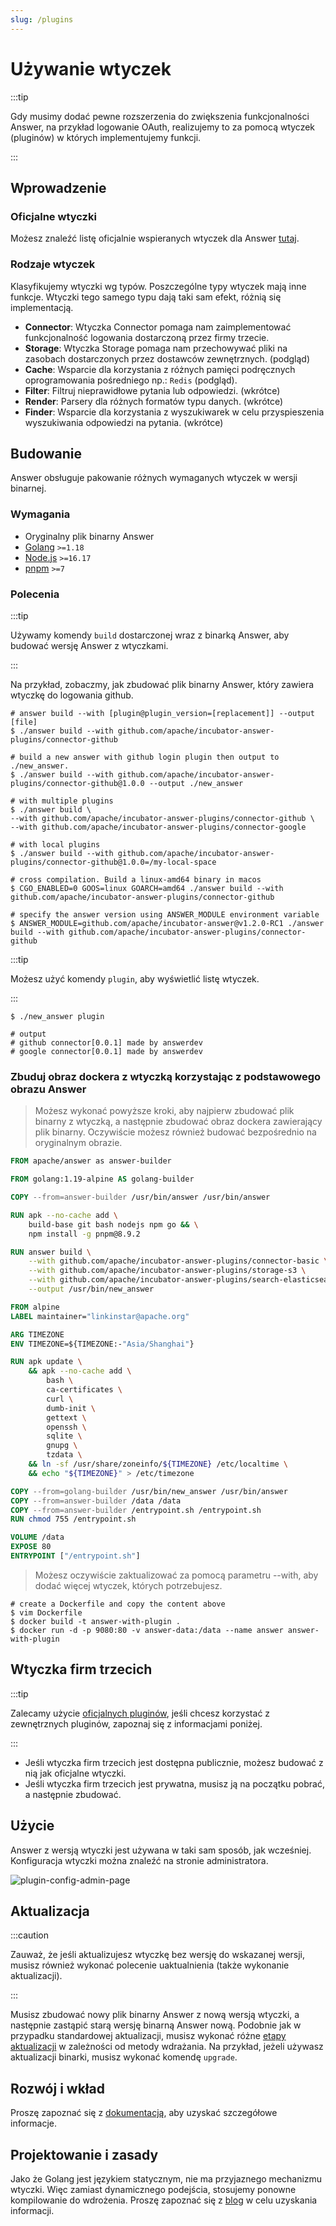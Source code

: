 ```yaml
---
slug: /plugins
---
```


# Używanie wtyczek

:::tip

Gdy musimy dodać pewne rozszerzenia do zwiększenia funkcjonalności Answer, na przykład logowanie OAuth, realizujemy to za pomocą wtyczek (pluginów) w których implementujemy funkcji.

:::

## Wprowadzenie

### Oficjalne wtyczki

Możesz znaleźć listę oficjalnie wspieranych wtyczek dla Answer [tutaj](https://github.com/apache/inubator-answer-plugins).

### Rodzaje wtyczek

Klasyfikujemy wtyczki wg typów. Poszczególne typy wtyczek mają inne funkcje. Wtyczki tego samego typu dają taki sam efekt, różnią się implementacją.

- **Connector**: Wtyczka Connector pomaga nam zaimplementować funkcjonalność logowania dostarczoną przez firmy trzecie.
- **Storage**: Wtyczka Storage pomaga nam przechowywać pliki na zasobach dostarczonych przez dostawców zewnętrznych. (podgląd)
- **Cache**: Wsparcie dla korzystania z różnych pamięci podręcznych oprogramowania pośredniego np.: `Redis` (podgląd).
- **Filter**: Filtruj nieprawidłowe pytania lub odpowiedzi. (wkrótce)
- **Render**: Parsery dla różnych formatów typu danych. (wkrótce)
- **Finder**: Wsparcie dla korzystania z wyszukiwarek w celu przyspieszenia wyszukiwania odpowiedzi na pytania. (wkrótce)

## Budowanie

Answer obsługuje pakowanie różnych wymaganych wtyczek w wersji binarnej.

### Wymagania

- Oryginalny plik binarny Answer
- [Golang](https://go.dev/) `>=1.18`
- [Node.js](https://nodejs.org/) `>=16.17`
- [pnpm](https://pnpm.io/) `>=7`

### Polecenia

:::tip

Używamy komendy `build` dostarczonej wraz z binarką Answer, aby budować wersję Answer z wtyczkami.

:::

Na przykład, zobaczmy, jak zbudować plik binarny Answer, który zawiera wtyczkę do logowania github.

```shell
# answer build --with [plugin@plugin_version=[replacement]] --output [file]
$ ./answer build --with github.com/apache/incubator-answer-plugins/connector-github

# build a new answer with github login plugin then output to ./new_answer.
$ ./answer build --with github.com/apache/incubator-answer-plugins/connector-github@1.0.0 --output ./new_answer

# with multiple plugins
$ ./answer build \
--with github.com/apache/incubator-answer-plugins/connector-github \
--with github.com/apache/incubator-answer-plugins/connector-google

# with local plugins
$ ./answer build --with github.com/apache/incubator-answer-plugins/connector-github@1.0.0=/my-local-space

# cross compilation. Build a linux-amd64 binary in macos
$ CGO_ENABLED=0 GOOS=linux GOARCH=amd64 ./answer build --with github.com/apache/incubator-answer-plugins/connector-github

# specify the answer version using ANSWER_MODULE environment variable
$ ANSWER_MODULE=github.com/apache/incubator-answer@v1.2.0-RC1 ./answer build --with github.com/apache/incubator-answer-plugins/connector-github
```

:::tip

Możesz użyć komendy `plugin`, aby wyświetlić listę wtyczek.

:::

```shell
$ ./new_answer plugin

# output
# github connector[0.0.1] made by answerdev
# google connector[0.0.1] made by answerdev
```

### Zbuduj obraz dockera z wtyczką korzystając z podstawowego obrazu Answer

> Możesz wykonać powyższe kroki, aby najpierw zbudować plik binarny z wtyczką, a następnie zbudować obraz dockera zawierający plik binarny. Oczywiście możesz również budować bezpośrednio na oryginalnym obrazie.

```dockerfile title="Dockerfile"
FROM apache/answer as answer-builder

FROM golang:1.19-alpine AS golang-builder

COPY --from=answer-builder /usr/bin/answer /usr/bin/answer

RUN apk --no-cache add \
    build-base git bash nodejs npm go && \
    npm install -g pnpm@8.9.2

RUN answer build \
    --with github.com/apache/incubator-answer-plugins/connector-basic \
    --with github.com/apache/incubator-answer-plugins/storage-s3 \
    --with github.com/apache/incubator-answer-plugins/search-elasticsearch \
    --output /usr/bin/new_answer

FROM alpine
LABEL maintainer="linkinstar@apache.org"

ARG TIMEZONE
ENV TIMEZONE=${TIMEZONE:-"Asia/Shanghai"}

RUN apk update \
    && apk --no-cache add \
        bash \
        ca-certificates \
        curl \
        dumb-init \
        gettext \
        openssh \
        sqlite \
        gnupg \
        tzdata \
    && ln -sf /usr/share/zoneinfo/${TIMEZONE} /etc/localtime \
    && echo "${TIMEZONE}" > /etc/timezone

COPY --from=golang-builder /usr/bin/new_answer /usr/bin/answer
COPY --from=answer-builder /data /data
COPY --from=answer-builder /entrypoint.sh /entrypoint.sh
RUN chmod 755 /entrypoint.sh

VOLUME /data
EXPOSE 80
ENTRYPOINT ["/entrypoint.sh"]
```

> Możesz oczywiście zaktualizować za pomocą parametru --with, aby dodać więcej wtyczek, których potrzebujesz.

```shell
# create a Dockerfile and copy the content above
$ vim Dockerfile
$ docker build -t answer-with-plugin .
$ docker run -d -p 9080:80 -v answer-data:/data --name answer answer-with-plugin
```

## Wtyczka firm trzecich

:::tip

Zalecamy użycie [oficjalnych pluginów](https://github.com/apache/inubator-answer-plugins), jeśli chcesz korzystać z zewnętrznych pluginów, zapoznaj się z informacjami poniżej.

:::

- Jeśli wtyczka firm trzecich jest dostępna publicznie, możesz budować z nią jak oficjalne wtyczki.
- Jeśli wtyczka firm trzecich jest prywatna, musisz ją na początku pobrać, a następnie zbudować.

## Użycie

Answer z wersją wtyczki jest używana w taki sam sposób, jak wcześniej. Konfiguracja wtyczki można znaleźć na stronie administratora.

![plugin-config-admin-page](/img/docs/plugin-config-admin-page.png)

## Aktualizacja

:::caution

Zauważ, że jeśli aktualizujesz wtyczkę bez wersję do wskazanej wersji, musisz również wykonać polecenie uaktualnienia (także wykonanie aktualizacji).

:::

Musisz zbudować nowy plik binarny Answer z nową wersją wtyczki, a następnie zastąpić starą wersję binarną Answer nową. Podobnie jak w przypadku standardowej aktualizacji, musisz wykonać różne [etapy aktualizacji](./upgrade) w zależności od metody wdrażania. Na przykład, jeżeli używasz aktualizacji binarki, musisz wykonać komendę `upgrade`.

## Rozwój i wkład

Proszę zapoznać się z [dokumentacją](/community/plugins), aby uzyskać szczegółowe informacje.

## Projektowanie i zasady

Jako że Golang jest językiem statycznym, nie ma przyjaznego mechanizmu wtyczki. Więc zamiast dynamicznego podejścia, stosujemy ponowne kompilowanie do wdrożenia. Proszę zapoznać się z [blog](/blog/2023/07/22/why-the-answer-plugin-system-was-designed-this-way) w celu uzyskania informacji.

